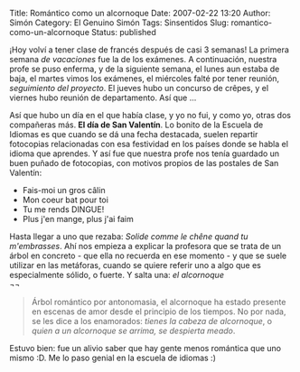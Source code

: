 Title: Romántico como un alcornoque
Date: 2007-02-22 13:20
Author: Simón
Category: El Genuino Simón
Tags: Sinsentidos
Slug: romantico-como-un-alcornoque
Status: published

¡Hoy volví a tener clase de francés después de casi 3 semanas! La
primera semana *de vacaciones* fue la de los exámenes. A continuación,
nuestra profe se puso enferma, y de la siguiente semana, el lunes aun
estaba de baja, el martes vimos los exámenes, el miércoles falté por
tener reunión, *seguimiento del proyecto*. El jueves hubo un concurso de
crêpes, y el viernes hubo reunión de departamento. Así que ...  

Así que hubo un día en el que había clase, y yo no fui, y como yo, otras
dos compañeras más. **El día de San Valentín**. Lo bonito de la Escuela
de Idiomas es que cuando se dá una fecha destacada, suelen repartir
fotocopias relacionadas con esa festividad en los países donde se habla
el idioma que aprendes. Y así fue que nuestra profe nos tenía guardado
un buen puñado de fotocopias, con motivos propios de las postales de San
Valentín:

-   Fais-moi un gros câlin
-   Mon coeur bat pour toi
-   Tu me rends DINGUE!
-   Plus j'en mange, plus j'ai faim

Hasta llegar a uno que rezaba: *Solide comme le chêne quand tu
m'embrasses*. Ahí nos empieza a explicar la profesora que se trata de un
árbol en concreto - que ella no recuerda en ese momento - y que se suele
utilizar en las metáforas, cuando se quiere referir uno a algo que es
especialmente sólido, o fuerte. Y salta una: *el alcornoque*  
¬¬  

> Árbol romántico por antonomasia, el alcornoque ha estado presente en
> escenas de amor desde el principio de los tiempos. No por nada, se les
> dice a los enamorados: *tienes la cabeza de alcornoque*, o *quien a un
> alcornoque se arrima, se despierta meado*.

Estuvo bien: fue un alivio saber que hay gente menos romántica que uno
mismo :D. Me lo paso genial en la escuela de idiomas :)  
